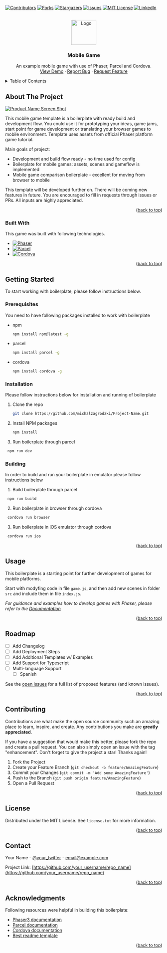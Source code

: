 <a name="readme-top"></a>

[![Contributors][contributors-shield]][contributors-url]
[![Forks][forks-shield]][forks-url]
[![Stargazers][stars-shield]][stars-url]
[![Issues][issues-shield]][issues-url]
[![MIT License][license-shield]][license-url]
[![LinkedIn][linkedin-shield]][linkedin-url]



<!-- PROJECT LOGO -->
<br />
<div align="center">
  <a href="https://user-images.githubusercontent.com/4341982/195147759-9ef71358-6e69-469b-9f0f-4209c46f58a3.jpg">
    <img src="images/logo.png" alt="Logo" width="80" height="80">
  </a>

  <h3 align="center">Mobile Game</h3>

  <p align="center">
    An example mobile game with use of Phaser, Parcel and Cordova.
    <br />
    <a href="https://github.com/michalzagrodzki/phaser3-parcel-cordova-project-template">View Demo</a>
    ·
    <a href="https://github.com/michalzagrodzki/phaser3-parcel-cordova-project-template/issues">Report Bug</a>
    ·
    <a href="https://github.com/michalzagrodzki/phaser3-parcel-cordova-project-template/issues">Request Feature</a>
  </p>
</div>


<!-- TABLE OF CONTENTS -->
<details>
  <summary>Table of Contents</summary>
  <ol>
    <li>
      <a href="#about-the-project">About The Project</a>
      <ul>
        <li><a href="#built-with">Built With</a></li>
      </ul>
    </li>
    <li>
      <a href="#getting-started">Getting Started</a>
      <ul>
        <li><a href="#prerequisites">Prerequisites</a></li>
        <li><a href="#installation">Installation</a></li>
        <li><a href="#building">Building</a></li>
      </ul>
    </li>
    <li><a href="#usage">Usage</a></li>
    <li><a href="#roadmap">Roadmap</a></li>
    <li><a href="#contributing">Contributing</a></li>
    <li><a href="#license">License</a></li>
    <li><a href="#contact">Contact</a></li>
    <li><a href="#acknowledgments">Acknowledgments</a></li>
  </ol>
</details>


<!-- ABOUT THE PROJECT -->
## About The Project

[![Product Name Screen Shot][product-screenshot]](https://example.com)

This mobile game template is a boilerplate with ready build and development flow. You could use it for prototyping your ideas, game jams, start point for game development or translating your browser games to mobile environment. Template uses assets from official Phaser platform game tutorial.

Main goals of project:
* Development and build flow ready - no time used for config
* Boilerplate for mobile games: assets, scenes and gameflow is implemented
* Mobile game comparison boilerplate - excellent for moving from browser to mobile

This template will be developed further on. There will be coming new features in future. You are encouraged to fill in requests through issues or PRs. All inputs are highly appreciated.

<p align="right">(<a href="#readme-top">back to top</a>)</p>

### Built With

This game was built with following technologies.

* [![Phaser][Phaser]][Phaser-url]
* [![Parcel][Parcel]][Parcel-url]
* [![Cordova][Cordova]][Cordova-url]

<p align="right">(<a href="#readme-top">back to top</a>)</p>


<!-- GETTING STARTED -->
## Getting Started

To start working with boilerplate, please follow instructions below.

### Prerequisites

You need to have following packages installed to work with boilerplate

* npm
  ```sh
  npm install npm@latest -g
  ```

* parcel
  ```sh
  npm install parcel -g
  ```

* cordova
  ```sh
  npm install cordova -g
  ```

### Installation

Please follow instructions below for installation and running of boilerplate

1. Clone the repo
   ```sh
   git clone https://github.com/michalzagrodzki/Project-Name.git
   ```
2. Install NPM packages
   ```sh
   npm install
   ```
4. Run boilerplate through parcel
  ```sh
   npm run dev
   ```
  
### Building

In order to build and run your boilerplate in emulator please follow instructions below

1. Build boilerplate through parcel
  ```sh
   npm run build
   ```
2. Run boilerplate in browser through cordova
  ```sh
   cordova run browser
   ```
3. Run boilerplate in iOS emulator through cordova
  ```sh
   cordova run ios
   ```

<p align="right">(<a href="#readme-top">back to top</a>)</p>



<!-- USAGE EXAMPLES -->
## Usage

This boilerplate is a starting point for further development of games for mobile platforms.

Start with modyfing code in file ```game.js```, and then add new scenes in folder ```src``` and include them in file ```index.js```.

_For guidance and examples how to develop games with Phaser, please refer to the [Documentation](https://phaser.io)_

<p align="right">(<a href="#readme-top">back to top</a>)</p>



<!-- ROADMAP -->
## Roadmap

- [ ] Add Changelog
- [ ] Add Deployment Steps
- [ ] Add Additional Templates w/ Examples
- [ ] Add Support for Typescript
- [ ] Multi-language Support
    - [ ] Spanish

See the [open issues](https://github.com/michalzagrodzki/phaser3-parcel-cordova-project-template/issues) for a full list of proposed features (and known issues).

<p align="right">(<a href="#readme-top">back to top</a>)</p>



<!-- CONTRIBUTING -->
## Contributing

Contributions are what make the open source community such an amazing place to learn, inspire, and create. Any contributions you make are **greatly appreciated**.

If you have a suggestion that would make this better, please fork the repo and create a pull request. You can also simply open an issue with the tag "enhancement".
Don't forget to give the project a star! Thanks again!

1. Fork the Project
2. Create your Feature Branch (`git checkout -b feature/AmazingFeature`)
3. Commit your Changes (`git commit -m 'Add some AmazingFeature'`)
4. Push to the Branch (`git push origin feature/AmazingFeature`)
5. Open a Pull Request

<p align="right">(<a href="#readme-top">back to top</a>)</p>



<!-- LICENSE -->
## License

Distributed under the MIT License. See `license.txt` for more information.

<p align="right">(<a href="#readme-top">back to top</a>)</p>



<!-- CONTACT -->
## Contact

Your Name - [@your_twitter](https://twitter.com/your_username) - email@example.com

Project Link: [https://github.com/your_username/repo_name](https://github.com/your_username/repo_name)

<p align="right">(<a href="#readme-top">back to top</a>)</p>



<!-- ACKNOWLEDGMENTS -->
## Acknowledgments

Following resources were helpful in building this boilerplate:

* [Phaser3 documentation](https://newdocs.phaser.io/docs/3.55.2)
* [Parcel documentation](https://parceljs.org/docs/)
* [Cordova documentation](https://cordova.apache.org/docs/en/11.x/)
* [Best readme template](https://github.com/othneildrew/Best-README-Template)

<p align="right">(<a href="#readme-top">back to top</a>)</p>



<!-- MARKDOWN LINKS & IMAGES -->
<!-- https://www.markdownguide.org/basic-syntax/#reference-style-links -->
[contributors-shield]: https://img.shields.io/github/contributors/michalzagrodzki/phaser3-parcel-cordova-project-template.svg?style=for-the-badge
[contributors-url]: https://github.com/michalzagrodzki/phaser3-parcel-cordova-project-template/graphs/contributors
[forks-shield]: https://img.shields.io/github/forks/michalzagrodzki/phaser3-parcel-cordova-project-template.svg?style=for-the-badge
[forks-url]: https://github.com/michalzagrodzki/phaser3-parcel-cordova-project-template/network/members
[stars-shield]: https://img.shields.io/github/stars/michalzagrodzki/phaser3-parcel-cordova-project-template.svg?style=for-the-badge
[stars-url]: https://github.com/michalzagrodzki/phaser3-parcel-cordova-project-template/stargazers
[issues-shield]: https://img.shields.io/github/issues/michalzagrodzki/phaser3-parcel-cordova-project-template.svg?style=for-the-badge
[issues-url]: https://github.com/michalzagrodzki/phaser3-parcel-cordova-project-template/issues
[license-shield]: https://img.shields.io/github/license/michalzagrodzki/phaser3-parcel-cordova-project-template.svg?style=for-the-badge
[license-url]: https://github.com/michalzagrodzki/phaser3-parcel-cordova-project-template/blob/master/license.txt
[linkedin-shield]: https://img.shields.io/badge/-LinkedIn-black.svg?style=for-the-badge&logo=linkedin&colorB=555
[linkedin-url]: https://www.linkedin.com/in/michaelzagrodzki/
[product-screenshot]: images/screenshot.png
[Phaser]: https://img.shields.io/badge/phaser3-000000?style=for-the-badge&logo=Lapce&logoColor=white
[Phaser-url]: https://phaser.io/
[Parcel]: https://img.shields.io/badge/Parcel-20232A?style=for-the-badge&logo=pkgsrc&logoColor=61DAFB
[Parcel-url]: https://parceljs.org/
[Cordova]: https://img.shields.io/badge/Cordova-35495E?style=for-the-badge&logo=Apache+Cordova&logoColor=4FC08D
[Cordova-url]: https://cordova.apache.org/